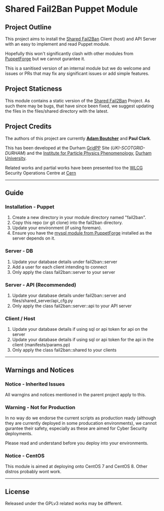 # Shared Fail2Ban Puppet Module

## Project Outline

This project aims to install the [Shared Fail2Ban](https://github.com/bulgemonkey/Shared-Fail2Ban/) Client (host) and API Server with an easy to implement and read Puppet module.

Hopefully this won't significantly clash with other modules from [PuppetForge](https://forge.puppet.com/) but we cannot gurantee it.

This is a sanitised version of an internal module but we do welcome and issues or PRs that may fix any significant issues or add simple features.

## Project Staticness

This module contains a static version of the [Shared Fail2Ban](https://github.com/bulgemonkey/Shared-Fail2Ban/) Project. As such there may be bugs, that have since been fixed, we suggest updating the files in the files/shared directory with the latest.

## Project Credits

The authors of this project are currently **[Adam Boutcher](https://www.aboutcher.co.uk)** and **Paul Clark**.

This has been developed at the Durham [GridPP](https://gridpp.ac.uk) Site (*UKI-SCOTGRID-DURHAM*) and the [Institute for Particle Physics Phenomenology](https://www.ippp.dur.ac.uk), [Durham University](https://dur.ac.uk).

Related works and partial works have been presented too the [WLCG](https://wlcg.web.cern.ch/) Security Operations Centre at [Cern](https://home.cern/)

----

## Guide

### Installation - Puppet
1. Create a new directory in your module directory named "fail2ban".
2. Copy this repo (or git clone) into the fail2ban directory.
3. Update your environment (if using foreman).
4. Ensure you have the [mysql module from PuppetForge](https://forge.puppet.com/puppetlabs/mysql) installed as the server depends on it.

### Server - DB
1. Update your database details under fail2ban::server
2. Add a user for each client intending to connect
3. Only apply the class fail2ban::server to your server

### Server - API (Recommended)
1. Update your database details under fail2ban::server and files/shared_server/api_cfg.py
2. Only apply the class fail2ban::server::api to your API server


### Client / Host
1. Update your database details if using sql or api token for api on the server
2. Update your database details if using sql or api token for the api in the client (manifests/params.pp)
3. Only apply the class fail2ban::shared to your clients

----

## Warnings and Notices

### Notice - Inherited Issues

All warngins and notices mentioned in the parent project apply to this.

### Warning - Not for Production

In no way do we endorse the current scripts as production ready (although they are currently deployed in some producation environments), we cannot gurantee their safety, especially as these are aimed for Cyber Security deployments.

Please read and understand before you deploy into your environments.

### Notice - CentOS

This module is aimed at deploying onto CentOS 7 and CentOS 8. Other distros probably wont work.

----

## License

Released under the GPLv3 related works may be different.
